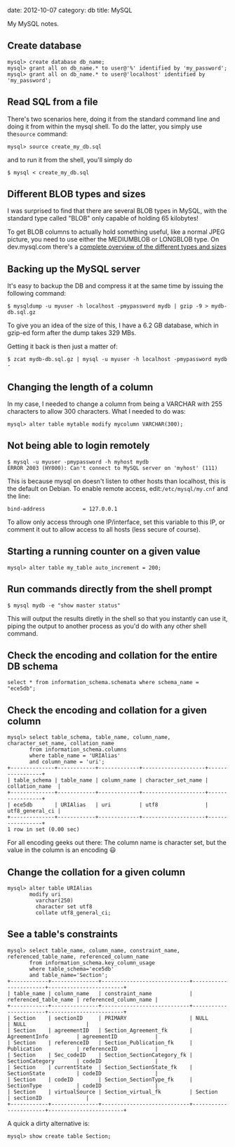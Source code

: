 date:    2012-10-07
category: db
title: MySQL

My MySQL notes.

## Create database

    mysql> create database db_name;
    mysql> grant all on db_name.* to user@'%' identified by 'my_password';
    mysql> grant all on db_name.* to user@'localhost' identified by 'my_password';


## Read SQL from a file

There's two scenarios here, doing it from the standard
command line and doing it from within the mysql shell. To do
the latter, you simply use the```source``` command:

    mysql> source create_my_db.sql

and to run it from the shell, you'll simply do

    $ mysql < create_my_db.sql

## Different BLOB types and sizes

I was surprised to find that there are several BLOB types in
MySQL, with the standard type called "BLOB" only capable of
holding 65 kilobytes!

To get BLOB columns to actually hold something useful, like a normal
JPEG picture, you need to use either the MEDIUMBLOB or LONGBLOB
type. On dev.mysql.com there's a <a
href="http://dev.mysql.com/doc/refman/5.0/en/storage-requirements.html">
complete overview of the different types and sizes </a>

## Backing up the MySQL server

It's easy to backup the DB and compress it at the same time
by issuing the following command:


    $ mysqldump -u myuser -h localhost -pmypassword mydb | gzip -9 > mydb-db.sql.gz


To give you an idea of the size of this, I have a 6.2 GB database,
which in gzip-ed form after the dump takes 329 MBs.


Getting it back is then just a matter of:


    $ zcat mydb-db.sql.gz | mysql -u myuser -h localhost -pmypassword mydb -


## Changing the length of a column

In my case, I needed to change a column from being a VARCHAR
with 255 characters to allow 300 characters. What I needed
to do was:

    mysql> alter table mytable modify mycolumn VARCHAR(300);


## Not being able to login remotely

    $ mysql -u myuser -pmypassword -h myhost mydb
    ERROR 2003 (HY000): Can't connect to MySQL server on 'myhost' (111)


This is because mysql on doesn't listen to other hosts than
localhost, this is the default on Debian. To enable remote
access, edit:```/etc/mysql/my.cnf``` and the line:

    bind-address            = 127.0.0.1


To allow only access through one IP/interface, set this
variable to this IP, or comment it out to allow access to
all hosts (less secure of course).

## Starting a running counter on a given value

    mysql> alter table my_table auto_increment = 200;


## Run commands directly from the shell prompt

    $ mysql mydb -e "show master status"


This will output the results diretly in the shell so that you
instantly can use it, piping the output to another process as you'd do
with any other shell command.

## Check the encoding and collation for the entire DB schema

```
select * from information_schema.schemata where schema_name = "ece5db";
```

## Check the encoding and collation for a given column

```
mysql> select table_schema, table_name, column_name, character_set_name, collation_name
       from information_schema.columns
       where table_name = 'URIAlias'
       and column_name = 'uri';
+--------------+------------+-------------+--------------------+-----------------+
| table_schema | table_name | column_name | character_set_name | collation_name  |
+--------------+------------+-------------+--------------------+-----------------+
| ece5db       | URIAlias   | uri         | utf8               | utf8_general_ci |
+--------------+------------+-------------+--------------------+-----------------+
1 row in set (0.00 sec)
```

For all encoding geeks out there: The column name is character set,
but the value in the column is an encoding 😃

## Change the collation for a given column

```
mysql> alter table URIAlias
       modify uri
         varchar(250)
         character set utf8
         collate utf8_general_ci;
```

## See a table's constraints

```
mysql> select table_name, column_name, constraint_name, referenced_table_name, referenced_column_name
       from information_schema.key_column_usage
       where table_schema='ece5db'
       and table_name='Section';
+------------+---------------+----------------------------+-----------------------+------------------------+
| table_name | column_name   | constraint_name            | referenced_table_name | referenced_column_name |
+------------+---------------+----------------------------+-----------------------+------------------------+
| Section    | sectionID     | PRIMARY                    | NULL                  | NULL                   |
| Section    | agreementID   | Section_Agreement_fk       | AgreementInfo         | agreementID            |
| Section    | referenceID   | Section_Publication_fk     | Publication           | referenceID            |
| Section    | Sec_codeID    | Section_SectionCategory_fk | SectionCategory       | codeID                 |
| Section    | currentState  | Section_SectionState_fk    | SectionState          | codeID                 |
| Section    | codeID        | Section_SectionType_fk     | SectionType           | codeID                 |
| Section    | virtualSource | Section_virtual_fk         | Section               | sectionID              |
+------------+---------------+----------------------------+-----------------------+------------------------+
```

A quick a dirty alternative is:

```
mysql> show create table Section;
```
